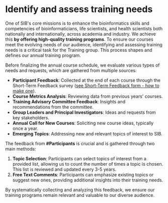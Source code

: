 # Identify and assess training needs 

One of SIB's core missions is to enhance the bioinformatics skills and competencies of bioinformaticians, life scientists, and health scientists both nationally and internationally, across academia and industry. We achieve this **by offering high-quality training programs**. To ensure our courses meet the evolving needs of our audience, identifying and assessing training needs is a critical task for the Training group. This process shapes and defines our annual training program.

Before finalizing the annual course schedule, we evaluate various types of needs and requests, which are gathered from multiple sources:

- **Participant Feedback**: Collected at the end of each course through the Short-Term Feedback survey ([see Short-Term Feedback form - how to make one](https://sib-training.gitlab.io/sib-training-cookbook/procedure/feedback/)).
- **Course Metrics Analysis**: Reviewing data from previous years' courses.
- **Training Advisory Committee Feedback**: Insights and recommendations from the committee.
- **Group Leaders and Principal Investigators**: Ideas and requests from key stakeholders.
- **Annual Call for New Courses**: Soliciting new course ideas, typically once a year.
- **Emerging Topics**: Addressing new and relevant topics of interest to SIB.

The feedback from **#Participants** is crucial and is gathered through two main methods:

1. **Topic Selection**: Participants can select topics of interest from a provided list, allowing us to count the number of times a topic is chosen. This list is reviewed and updated every 3-5 years.
2. **Free Text Comments**: Participants can emphasize existing topics or suggest new ones, providing additional insights into their training needs.

By systematically collecting and analyzing this feedback, we ensure our training programs remain relevant and valuable to our diverse audience.
